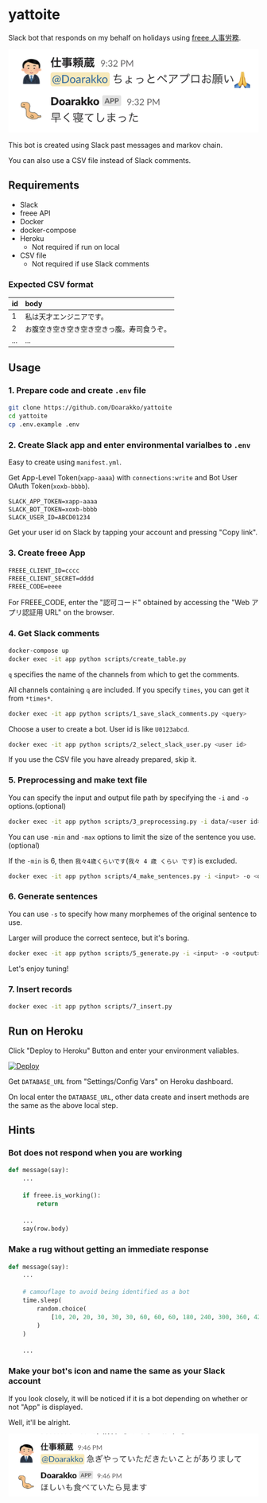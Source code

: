 # yattoite

Slack bot that responds on my behalf on holidays using [freee 人事労務](https://www.freee.co.jp/hr).

![example](./example.png)

This bot is created using Slack past messages and markov chain.

You can also use a CSV file instead of Slack comments.

## Requirements

- Slack
- freee API
- Docker
- docker-compose
- Heroku
  - Not required if run on local
- CSV file
  - Not required if use Slack comments

### Expected CSV format

| id  | body                                       |
| :-- | :----------------------------------------- |
| 1   | 私は天才エンジニアです。                   |
| 2   | お腹空き空き空き空き空きっ腹。寿司食うぞ。 |
| ... | ...                                        |

## Usage

### 1. Prepare code and create `.env` file

```sh
git clone https://github.com/Doarakko/yattoite
cd yattoite
cp .env.example .env
```

### 2. Create Slack app and enter environmental varialbes to `.env`

Easy to create using `manifest.yml`.

Get App-Level Token(`xapp-aaaa`) with `connections:write` and Bot User OAuth Token(`xoxb-bbbb`).

```
SLACK_APP_TOKEN=xapp-aaaa
SLACK_BOT_TOKEN=xoxb-bbbb
SLACK_USER_ID=ABCD01234
```

Get your user id on Slack by tapping your account and pressing "Copy link".

### 3. Create freee App

```
FREEE_CLIENT_ID=cccc
FREEE_CLIENT_SECRET=dddd
FREEE_CODE=eeee
```

For FREEE_CODE, enter the "認可コード" obtained by accessing the "Web アプリ認証用 URL" on the browser.

### 4. Get Slack comments

```sh
docker-compose up
docker exec -it app python scripts/create_table.py
```

`q` specifies the name of the channels from which to get the comments.

All channels containing `q` are included.
If you specify `times`, you can get it from `*times*`.

```sh
docker exec -it app python scripts/1_save_slack_comments.py <query>
```

Choose a user to create a bot.
User id is like `U0123abcd`.

```sh
docker exec -it app python scripts/2_select_slack_user.py <user id>
```

If you use the CSV file you have already prepared, skip it.

### 5. Preprocessing and make text file

You can specify the input and output file path by specifying the `-i` and `-o` options.(optional)

```sh
docker exec -it app python scripts/3_preprocessing.py -i data/<user id>_comments.csv
```

You can use `-min` and `-max` options to limit the size of the sentence you use.(optional)

If the `-min` is 6, then `我々4歳くらいです`(`我々 4 歳 くらい です`) is excluded.

```sh
docker exec -it app python scripts/4_make_sentences.py -i <input> -o <output> -min <minimum word count> -max <max word count>
```

### 6. Generate sentences

You can use `-s` to specify how many morphemes of the original sentence to use.

Larger will produce the correct sentece, but it's boring.

```sh
docker exec -it app python scripts/5_generate.py -i <input> -o <output> -n <count of generate sentences> -s <state size>
```

Let's enjoy tuning!

### 7. Insert records

```sh
docker exec -it app python scripts/7_insert.py
```

## Run on Heroku

Click "Deploy to Heroku" Button and enter your environment valiables.

[![Deploy](https://www.herokucdn.com/deploy/button.svg)](https://heroku.com/deploy)

Get `DATABASE_URL` from "Settings/Config Vars" on Heroku dashboard.

On local enter the `DATABASE_URL`, other data create and insert methods are the same as the above local step.

## Hints

### Bot does not respond when you are working

```python
def message(say):
    ...

    if freee.is_working():
        return

    ...
    say(row.body)
```

### Make a rug without getting an immediate response

```python
def message(say):
    ...

    # camouflage to avoid being identified as a bot
    time.sleep(
        random.choice(
            [10, 20, 20, 30, 30, 30, 60, 60, 60, 180, 240, 300, 360, 420, 480, 540, 600]
        )
    )

    ...
```

### Make your bot's icon and name the same as your Slack account

If you look closely, it will be noticed if it is a bot depending on whether or not "App" is displayed.

Well, it'll be alright.

![example 1](./example1.png)
